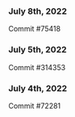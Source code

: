 ### July 8th, 2022

Commit #75418

### July 5th, 2022

Commit #314353


### July 4th, 2022

Commit #72281
